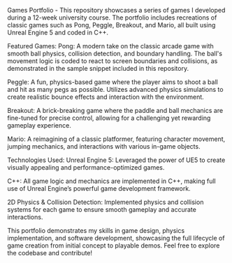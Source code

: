 
Games Portfolio - 
This repository showcases a series of games I developed during a 12-week university course. The portfolio includes recreations of classic games such as Pong, Peggle, Breakout, and Mario, all built using Unreal Engine 5 and coded in C++.

Featured Games:
Pong: A modern take on the classic arcade game with smooth ball physics, collision detection, and boundary handling. The ball's movement logic is coded to react to screen boundaries and collisions, as demonstrated in the sample snippet included in this repository.

Peggle: A fun, physics-based game where the player aims to shoot a ball and hit as many pegs as possible. Utilizes advanced physics simulations to create realistic bounce effects and interaction with the environment.

Breakout: A brick-breaking game where the paddle and ball mechanics are fine-tuned for precise control, allowing for a challenging yet rewarding gameplay experience.

Mario: A reimagining of a classic platformer, featuring character movement, jumping mechanics, and interactions with various in-game objects.

Technologies Used:
Unreal Engine 5: Leveraged the power of UE5 to create visually appealing and performance-optimized games.

C++: All game logic and mechanics are implemented in C++, making full use of Unreal Engine’s powerful game development framework.

2D Physics & Collision Detection: Implemented physics and collision systems for each game to ensure smooth gameplay and accurate interactions.

This portfolio demonstrates my skills in game design, physics implementation, and software development, showcasing the full lifecycle of game creation from initial concept to playable demos. Feel free to explore the codebase and contribute!
